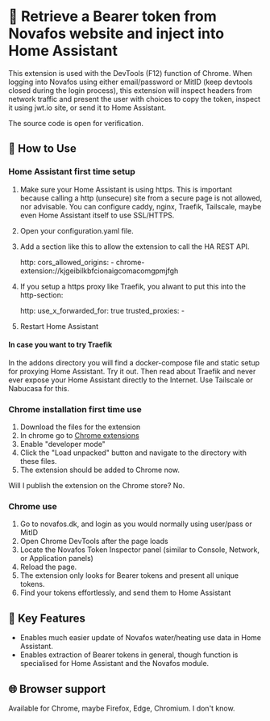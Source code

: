 # 🚀 Retrieve a Bearer token from Novafos website and inject into Home Assistant
This extension is used with the DevTools (F12) function of Chrome.  When logging into
Novafos using either email/password or MitID (keep devtools closed during the login process),
this extension will inspect headers from network traffic and present the user with choices
to copy the token, inspect it using jwt.io site, or send it to Home Assistant.

The source code is open for verification.

## 🎯 How to Use

### Home Assistant first time setup
1. Make sure your Home Assistant is using https.  This is important because
   calling a http (unsecure) site from a secure page is not allowed, nor advisable.
   You can configure caddy, nginx, Traefik, Tailscale, maybe even Home Assistant itself to use SSL/HTTPS.
2. Open your configuration.yaml file.
3. Add a section like this to allow the extension to call the HA REST API.

    http:
        cors_allowed_origins:
            - chrome-extension://kjgeibilkbfcionaigcomacomgpmjfgh
4. If you setup a https proxy like Traefik, you alwant to put this into the http-section:

    http:
        use_x_forwarded_for: true
        trusted_proxies:
            - <your-proxy-IP>

5. Restart Home Assistant

#### In case you want to try Traefik

In the addons directory you will find a docker-compose file and static setup for proxying Home Assistant.  Try it out.  Then read about Traefik and never ever expose your Home Assistant directly to the Internet.  Use Tailscale or Nabucasa for this.

### Chrome installation first time use
1. Download the files for the extension
2. In chrome go to [Chrome extensions](chrome://extensions/)
3. Enable "developer mode"
4. Click the "Load unpacked" button and navigate to the directory with these files.
5. The extension should be added to Chrome now.

Will I publish the extension on the Chrome store? No.

### Chrome use
1. Go to novafos.dk, and login as you would normally using user/pass or MitID
2. Open Chrome DevTools after the page loads
2. Locate the Novafos Token Inspector panel (similar to Console, Network, or Application panels)
3. Reload the page.
4. The extension only looks for Bearer tokens and present all unique tokens.
5. Find your tokens effortlessly, and send them to Home Assistant

## 🔑 Key Features
- Enables much easier update of Novafos water/heating use data in Home Assistant.
- Enables extraction of Bearer tokens in general, though function is specialised for Home Assistant and the Novafos module.

## 🌐 Browser support
Available for Chrome, maybe Firefox, Edge, Chromium.  I don't know.
